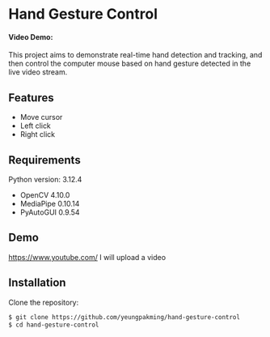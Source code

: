 
# Hand Gesture Control

#### Video Demo:  <URL HERE>
This project aims to demonstrate real-time hand detection and tracking, and then control the computer mouse based on hand gesture detected in the live video stream.

## Features

- Move cursor
- Left click
- Right click



## Requirements

Python version: 3.12.4

- OpenCV 4.10.0
- MediaPipe 0.10.14
- PyAutoGUI 0.9.54
## Demo

https://www.youtube.com/
I will upload a video


## Installation

Clone the repository:

```bash
$ git clone https://github.com/yeungpakming/hand-gesture-control
$ cd hand-gesture-control
```
    
